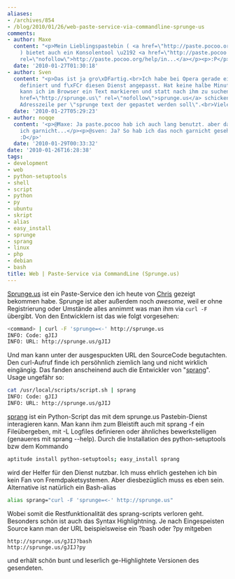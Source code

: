 ```yaml
---
aliases:
- /archives/854
- /blog/2010/01/26/web-paste-service-via-commandline-sprunge-us
comments:
- author: Maxe
  content: "<p>Mein Lieblingspastebin ( <a href=\"http://paste.pocoo.org/\" rel=\"nofollow\">http://paste.pocoo.org/</a>
    ) bietet auch ein Konsolentool \u2192 <a href=\"http://paste.pocoo.org/help/integration/\"
    rel=\"nofollow\">http://paste.pocoo.org/help/in...</a></p><p>:P</p>"
  date: '2010-01-27T01:30:18'
- author: Sven
  content: "<p>Das ist ja gro\xDFartig.<br>Ich habe bei Opera gerade eine neue Suche
    definiert und f\xFCr diesen Dienst angepasst. Hat keine halbe Minute gedauert.<br>So
    kann ich im Browser ein Text markieren und statt nach ihm zu suchen eben zu <a
    href=\"http://sprunge.us\" rel=\"nofollow\">sprunge.us</a> schicken. Oder in die
    Adresszeile per \"sprunge text der gepastet werden soll\".<br>Vielen Danke daf\xFCr!</p>"
  date: '2010-01-27T05:29:23'
- author: noqqe
  content: '<p>@Maxe: Ja paste.pocoo hab ich auch lang benutzt. aber das tool kannte
    ich garnicht...</p><p>@sven: Ja? So hab ich das noch garnicht gesehen. Super improvisiert!
    :D</p>'
  date: '2010-01-29T00:33:32'
date: '2010-01-26T16:28:38'
tags:
- development
- web
- python-setuptools
- shell
- script
- python
- py
- ubuntu
- skript
- alias
- easy_install
- sprunge
- sprang
- linux
- php
- debian
- bash
title: Web | Paste-Service via CommandLine (Sprunge.us)
---
```


[Sprunge.us](http://sprunge.us) ist ein Paste-Service den ich heute von
[Chris](http://cryzed.de) gezeigt bekommen habe. Sprunge ist aber außerdem
noch _awesome_, weil er ohne Registrierung oder Umstände alles annimmt was
man ihm via `curl -F `übergibt. Von den Entwicklern ist das wie folgt
vorgesehen:

``` bash
<command> | curl -F 'sprunge=<-' http://sprunge.us
INFO: Code: gJIJ
INFO: URL: http://sprunge.us/gJIJ

```

Und man kann unter der ausgespuckten URL den SourceCode begutachten. Den
curl-Aufruf finde ich persöhnlich ziemlich lang und nicht wirklich
eingängig. Das fanden anscheinend auch die Entwickler von
"[sprang](http://github.com/jingleman/sprang)". Usage ungefähr so:

``` bash
cat /usr/local/scripts/script.sh | sprang
INFO: Code: gJIJ
INFO: URL: http://sprunge.us/gJIJ
```

[sprang](http://github.com/jingleman/sprang) ist ein Python-Script das mit
dem sprunge.us Pastebin-Dienst interagieren kann. Man kann ihm zum
Bleistift auch mit sprang -f ein Fileübergeben, mit -L Logfiles definieren
oder ähnliches bewerkstelligen (genaueres mit sprang --help). Durch die
Installation des python-setuptools bzw dem Kommando

``` bash
aptitude install python-setuptools; easy_install sprang
```

wird der Helfer für den Dienst nutzbar. Ich muss ehrlich gestehen ich bin
kein Fan von Fremdpaketsystemen. Aber diesbezüglich muss es eben sein.
Alternative ist natürlich ein Bash-alias

``` bash
alias sprang="curl -F 'sprunge=<-' http://sprunge.us"
```

Wobei somit die Restfunktionalität des sprang-scripts verloren geht.
Besonders schön ist auch das Syntax Highlightning. Je nach Eingespeisten
Source kann man der URL beispielsweise ein ?bash oder ?py mitgeben

```
http://sprunge.us/gJIJ?bash
http://sprunge.us/gJIJ?py
```

und erhält schön bunt und leserlich ge-Highlightete Versionen des gesendeten.